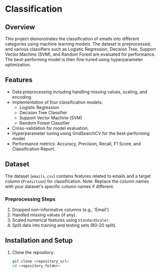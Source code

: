 # Classification
## Overview
This project demonstrates the classification of emails into different categories using machine learning models. The dataset is preprocessed, and various classifiers such as Logistic Regression, Decision Tree, Support Vector Machine (SVM), and Random Forest are evaluated for performance. The best-performing model is then fine-tuned using hyperparameter optimization.

## Features
- Data preprocessing including handling missing values, scaling, and encoding.
- Implementation of four classification models:
  - Logistic Regression
  - Decision Tree Classifier
  - Support Vector Machine (SVM)
  - Random Forest Classifier
- Cross-validation for model evaluation.
- Hyperparameter tuning using GridSearchCV for the best-performing model.
- Performance metrics: Accuracy, Precision, Recall, F1 Score, and Classification Report.

## Dataset
The dataset (`emails.csv`) contains features related to emails and a target column (`Prediction`) for classification. Note: Replace the column names with your dataset's specific column names if different.

### Preprocessing Steps
1. Dropped non-informative columns (e.g., 'Email').
2. Handled missing values (if any).
3. Scaled numerical features using `StandardScaler`.
4. Split data into training and testing sets (80-20 split).

## Installation and Setup
1. Clone the repository:
   ```bash
   git clone <repository_url>
   cd <repository_folder>
